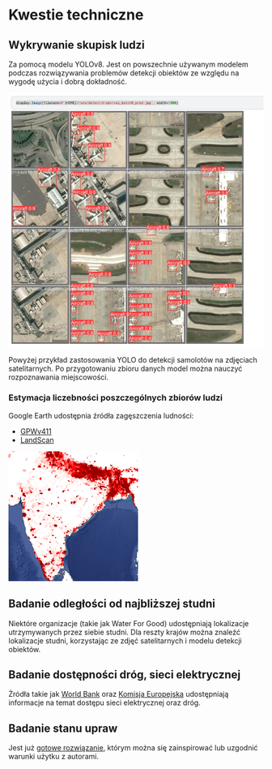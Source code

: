 # Kwestie techniczne

## Wykrywanie skupisk ludzi

Za pomocą modelu YOLOv8. Jest on powszechnie używanym modelem podczas rozwiązywania problemów detekcji obiektów ze względu na wygodę użycia i dobrą dokładność.

![Przykładowa detekcja YOLO](image.png)

Powyżej przykład zastosowania YOLO do detekcji samolotów na zdjęciach satelitarnych. Po przygotowaniu zbioru danych model można nauczyć rozpoznawania miejscowości.

### Estymacja liczebności poszczególnych zbiorów ludzi

Google Earth udostępnia źródła zagęszczenia ludności:
- [GPWv411](https://developers.google.com/earth-engine/datasets/catalog/CIESIN_GPWv411_GPW_Population_Density) 
- [LandScan](https://developers.google.com/earth-engine/datasets/catalog/projects_sat-io_open-datasets_ORNL_LANDSCAN_GLOBAL)

![Population density](image-1.png)

## Badanie odległości od najbliższej studni

Niektóre organizacje (takie jak Water For Good) udostępniają lokalizacje utrzymywanych przez siebie studni. Dla reszty krajów można znaleźć lokalizacje studni, korzystając ze zdjęć satelitarnych i modelu detekcji obiektów.

## Badanie dostępności dróg, sieci elektrycznej

Żródła takie jak [World Bank](https://datacatalog.worldbank.org/search/dataset/0040465/Africa---Electricity-Transmission-and-Distribution-Grid-Map) oraz [Komisja Europejska](https://africa-knowledge-platform.ec.europa.eu/explore_maps?title=OpenStreetMap%20African%20Roads) udostępniają informacje na temat dostępu sieci elektrycznej oraz dróg.

## Badanie stanu upraw

Jest już [gotowe rozwiązanie](https://github.com/OmdenaAI/cracow-poland-rural-farmers#improving-digital-advisory-services-for-rural-farmers-using-predictive-analytics-and-satellite-imagery), którym można się zainspirować lub uzgodnić warunki użytku z autorami.